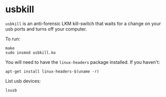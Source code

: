 # usbkill 
`usbkill` is an anti-forensic LKM kill-switch that waits for a change on your usb ports and turns off your computer.

To run:

```shell
make
sudo insmod usbkill.ko
```

You will need to have the `linux-headers` package installed. If you haven't:

```shell
apt-get install linux-headers-$(uname -r)
```

List usb devices:

```shell
lsusb
```
